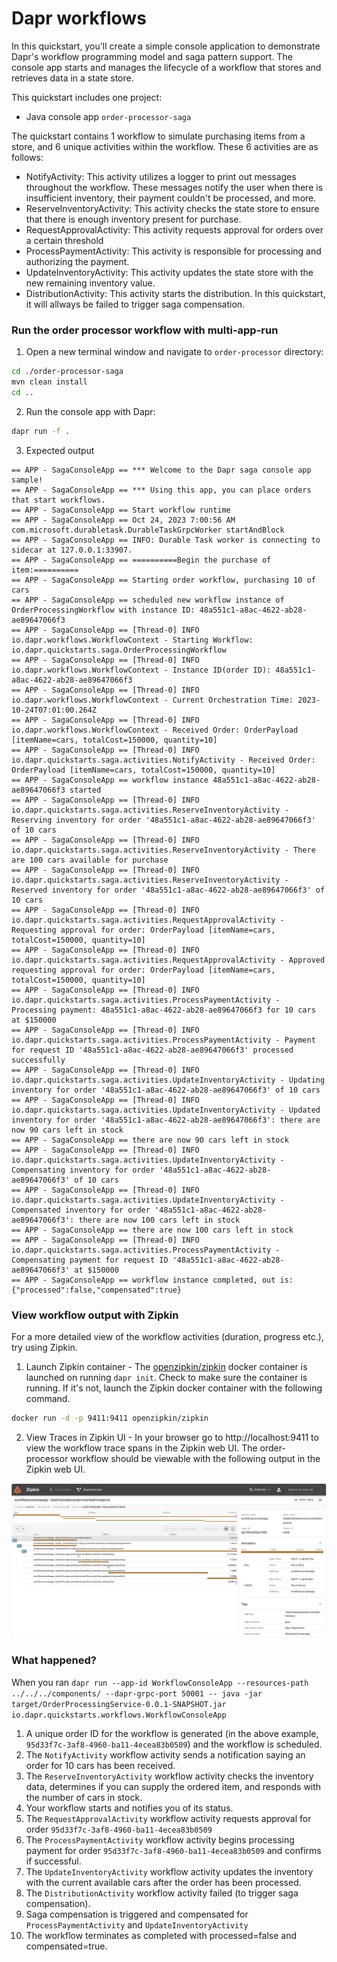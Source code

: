 # Dapr workflows

In this quickstart, you'll create a simple console application to demonstrate Dapr's workflow programming model and saga pattern support. The console app starts and manages the lifecycle of a workflow that stores and retrieves data in a state store.

This quickstart includes one project:

- Java console app `order-processor-saga` 

The quickstart contains 1 workflow to simulate purchasing items from a store, and 6 unique activities within the workflow. These 6 activities are as follows:

- NotifyActivity: This activity utilizes a logger to print out messages throughout the workflow. These messages notify the user when there is insufficient inventory, their payment couldn't be processed, and more.
- ReserveInventoryActivity: This activity checks the state store to ensure that there is enough inventory present for purchase.
- RequestApprovalActivity: This activity requests approval for orders over a certain threshold
- ProcessPaymentActivity: This activity is responsible for processing and authorizing the payment.
- UpdateInventoryActivity: This activity updates the state store with the new remaining inventory value.
- DistributionActivity: This activity starts the distribution. In this quickstart, it will allways be failed to trigger saga compensation.

### Run the order processor workflow with multi-app-run

1. Open a new terminal window and navigate to `order-processor` directory: 

<!-- STEP
name: Install Java dependencies
-->

```bash
cd ./order-processor-saga
mvn clean install
cd ..
```

<!-- END_STEP -->
2. Run the console app with Dapr: 

<!-- STEP
name: Run order-processor service
expected_stdout_lines:
  - 'Compensated inventory for order'
  - '== APP - SagaConsoleApp == there are now 100 cars left in stock'
  - 'Compensated payment for request ID'
  - '== APP - SagaConsoleApp == workflow instance completed'
expected_stderr_lines:
output_match_mode: substring
background: true
sleep: 15
timeout_seconds: 120
-->
    
```bash
dapr run -f .
```

<!-- END_STEP -->

3. Expected output


```
== APP - SagaConsoleApp == *** Welcome to the Dapr saga console app sample!
== APP - SagaConsoleApp == *** Using this app, you can place orders that start workflows.
== APP - SagaConsoleApp == Start workflow runtime
== APP - SagaConsoleApp == Oct 24, 2023 7:00:56 AM com.microsoft.durabletask.DurableTaskGrpcWorker startAndBlock
== APP - SagaConsoleApp == INFO: Durable Task worker is connecting to sidecar at 127.0.0.1:33907.
== APP - SagaConsoleApp == ==========Begin the purchase of item:==========
== APP - SagaConsoleApp == Starting order workflow, purchasing 10 of cars
== APP - SagaConsoleApp == scheduled new workflow instance of OrderProcessingWorkflow with instance ID: 48a551c1-a8ac-4622-ab28-ae89647066f3
== APP - SagaConsoleApp == [Thread-0] INFO io.dapr.workflows.WorkflowContext - Starting Workflow: io.dapr.quickstarts.saga.OrderProcessingWorkflow
== APP - SagaConsoleApp == [Thread-0] INFO io.dapr.workflows.WorkflowContext - Instance ID(order ID): 48a551c1-a8ac-4622-ab28-ae89647066f3
== APP - SagaConsoleApp == [Thread-0] INFO io.dapr.workflows.WorkflowContext - Current Orchestration Time: 2023-10-24T07:01:00.264Z
== APP - SagaConsoleApp == [Thread-0] INFO io.dapr.workflows.WorkflowContext - Received Order: OrderPayload [itemName=cars, totalCost=150000, quantity=10]
== APP - SagaConsoleApp == [Thread-0] INFO io.dapr.quickstarts.saga.activities.NotifyActivity - Received Order: OrderPayload [itemName=cars, totalCost=150000, quantity=10]
== APP - SagaConsoleApp == workflow instance 48a551c1-a8ac-4622-ab28-ae89647066f3 started
== APP - SagaConsoleApp == [Thread-0] INFO io.dapr.quickstarts.saga.activities.ReserveInventoryActivity - Reserving inventory for order '48a551c1-a8ac-4622-ab28-ae89647066f3' of 10 cars
== APP - SagaConsoleApp == [Thread-0] INFO io.dapr.quickstarts.saga.activities.ReserveInventoryActivity - There are 100 cars available for purchase
== APP - SagaConsoleApp == [Thread-0] INFO io.dapr.quickstarts.saga.activities.ReserveInventoryActivity - Reserved inventory for order '48a551c1-a8ac-4622-ab28-ae89647066f3' of 10 cars
== APP - SagaConsoleApp == [Thread-0] INFO io.dapr.quickstarts.saga.activities.RequestApprovalActivity - Requesting approval for order: OrderPayload [itemName=cars, totalCost=150000, quantity=10]
== APP - SagaConsoleApp == [Thread-0] INFO io.dapr.quickstarts.saga.activities.RequestApprovalActivity - Approved requesting approval for order: OrderPayload [itemName=cars, totalCost=150000, quantity=10]
== APP - SagaConsoleApp == [Thread-0] INFO io.dapr.quickstarts.saga.activities.ProcessPaymentActivity - Processing payment: 48a551c1-a8ac-4622-ab28-ae89647066f3 for 10 cars at $150000
== APP - SagaConsoleApp == [Thread-0] INFO io.dapr.quickstarts.saga.activities.ProcessPaymentActivity - Payment for request ID '48a551c1-a8ac-4622-ab28-ae89647066f3' processed successfully
== APP - SagaConsoleApp == [Thread-0] INFO io.dapr.quickstarts.saga.activities.UpdateInventoryActivity - Updating inventory for order '48a551c1-a8ac-4622-ab28-ae89647066f3' of 10 cars
== APP - SagaConsoleApp == [Thread-0] INFO io.dapr.quickstarts.saga.activities.UpdateInventoryActivity - Updated inventory for order '48a551c1-a8ac-4622-ab28-ae89647066f3': there are now 90 cars left in stock
== APP - SagaConsoleApp == there are now 90 cars left in stock
== APP - SagaConsoleApp == [Thread-0] INFO io.dapr.quickstarts.saga.activities.UpdateInventoryActivity - Compensating inventory for order '48a551c1-a8ac-4622-ab28-ae89647066f3' of 10 cars
== APP - SagaConsoleApp == [Thread-0] INFO io.dapr.quickstarts.saga.activities.UpdateInventoryActivity - Compensated inventory for order '48a551c1-a8ac-4622-ab28-ae89647066f3': there are now 100 cars left in stock
== APP - SagaConsoleApp == there are now 100 cars left in stock
== APP - SagaConsoleApp == [Thread-0] INFO io.dapr.quickstarts.saga.activities.ProcessPaymentActivity - Compensating payment for request ID '48a551c1-a8ac-4622-ab28-ae89647066f3' at $150000
== APP - SagaConsoleApp == workflow instance completed, out is: {"processed":false,"compensated":true}
```

### View workflow output with Zipkin

For a more detailed view of the workflow activities (duration, progress etc.), try using Zipkin.

1. Launch Zipkin container - The [openzipkin/zipkin](https://hub.docker.com/r/openzipkin/zipkin/) docker container is launched on running `dapr init`. Check to make sure the container is running. If it's not, launch the Zipkin docker container with the following command.

```bash
docker run -d -p 9411:9411 openzipkin/zipkin
```

2. View Traces in Zipkin UI - In your browser go to http://localhost:9411 to view the workflow trace spans in the Zipkin web UI. The order-processor workflow should be viewable with the following output in the Zipkin web UI. 

<img src="img/workflow-trace-spans-zipkin.png">

### What happened? 

When you ran `dapr run --app-id WorkflowConsoleApp --resources-path ../../../components/ --dapr-grpc-port 50001 -- java -jar target/OrderProcessingService-0.0.1-SNAPSHOT.jar io.dapr.quickstarts.workflows.WorkflowConsoleApp`

1. A unique order ID for the workflow is generated (in the above example, `95d33f7c-3af8-4960-ba11-4ecea83b0509`) and the workflow is scheduled.
2. The `NotifyActivity` workflow activity sends a notification saying an order for 10 cars has been received.
3. The `ReserveInventoryActivity` workflow activity checks the inventory data, determines if you can supply the ordered item, and responds with the number of cars in stock.
4. Your workflow starts and notifies you of its status.
5. The `RequestApprovalActivity` workflow activity requests approval for order `95d33f7c-3af8-4960-ba11-4ecea83b0509`
6. The `ProcessPaymentActivity` workflow activity begins processing payment for order `95d33f7c-3af8-4960-ba11-4ecea83b0509` and confirms if successful.
7. The `UpdateInventoryActivity` workflow activity updates the inventory with the current available cars after the order has been processed.
8. The `DistributionActivity` workflow activity failed (to trigger saga compensation).
9. Saga compensation is triggered and compensated for `ProcessPaymentActivity` and `UpdateInventoryActivity`
10. The workflow terminates as completed with processed=false and compensated=true.

